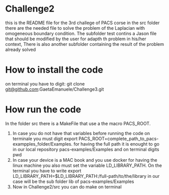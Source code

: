 # Challenge2 #
this is the README file for the 3rd challege of PACS corse
in the src folder there are the needed file to solve the problem of the Laplacian with omogeneous boundary condition. The subfolder test contins a Jason file that should be modified by the user for adapth th problem in his/her context, There is also another subfolder containing the result of the problem already solved

# How to install the code 
on terminal you have to digit: git clone git@github.com:GaetaEmanuele/Challenge3.git

# How run the code
In the folder src there is a MakeFile that use a the macro PACS_ROOT.
1. In case you do not have that variables before running the code on terminale you must digit export PACS_ROOT=complete_path_to_pacs-exampples_folder/Examples. for having the full path it is enought to go in our local repository pacs-examples/Examples and on terminal digits pwd
2. In case your device is a MAC book and you use docker for having the linux machine you also must set the variable LD_LIBRARY_PATH. On the terminal you have to write export LD_LIBRARY_PATH=$LD_LIBRARY_PATH:/full-path/to/the/library in our case will be the sub folder lib of pacs-examples/Examples
3. Now in Challenge2/src you can do make on terminal 

